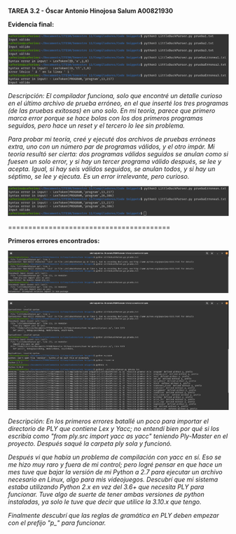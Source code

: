 **TAREA 3.2 - Óscar Antonio Hinojosa Salum A00821930**

**Evidencia final:**

![1679263702407](image/Tarea-3.2/1679265824112.png)

*Descripción: El compilador funciona, solo que encontré un detalle curioso en el último archivo de prueba erróneo, en el que inserté los tres programas (de las pruebas exitosas) en uno solo. En mi teoría, parece que primero marca error porque se hace bolas con los dos primeros programas seguidos, pero hace un reset y el tercero lo lee sin problema.*

*Para probar mi teoría, creé y ejecuté dos archivos de pruebas erróneas extra, uno con un número par de programas válidos, y el otro impár. Mi teoría resultó ser cierta: dos programas válidos seguidos se anulan como si fuesen un solo error, y si hay un tercer programa válido después, se lee y acepta. Igual, si hay seis válidos seguidos, se anulan todos, y si hay un séptimo, se lee y ejecuta.*
*Es un error irrelevante, pero curioso.*

![1679263702407](image/Tarea-3.2/1679266407699.png)


========================================


**Primeros errores encontrados:**

![1679263702407](image/LittleDuck/1679263702407.png)

![1679263575306](image/LittleDuck/1679263575306.png)

*Descripción: En los primeros errores batallé un poco para importar el directorio de PLY que contiene Lex y Yacc; no entendí bien por qué si los escribía como "from ply.src import yacc as yacc" teniendo Ply-Master en el proyecto. Después saqué la carpeta ply sola y funcionó.*

*Después vi que había un problema de compilación con yacc en sí. Eso se me hizo muy raro y fuera de mi control; pero logré pensar en que hace un mes tuve que bajar la versión de mi Python a 2.7 para ejecutar un archivo necesario en Linux, algo para mis videojuegos. Descubrí que mi sistema estaba utilizando Python 2.x en vez del 3.6+ que necesita PLY para funcionar. Tuve algo de suerte de tener ambas versiones de python instaladas, ya solo le tuve que decir que utilice la 3.10.x que tengo.*

*Finalmente descubrí que las reglas de gramática en PLY deben empezar con el prefijo "p_" para funcionar.*
